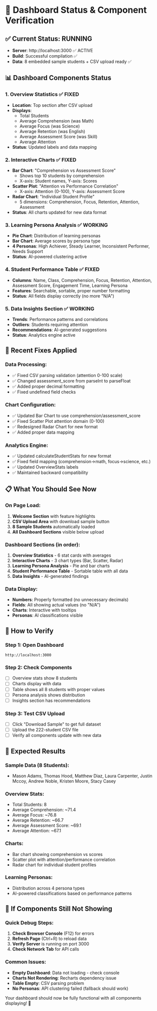 # 🎯 Dashboard Status & Component Verification

## ✅ **Current Status: RUNNING**
- **Server**: http://localhost:3000 ✅ ACTIVE
- **Build**: Successful compilation ✅
- **Data**: 8 embedded sample students + CSV upload ready ✅

## 📊 **Dashboard Components Status**

### 1. **Overview Statistics** ✅ FIXED
- **Location**: Top section after CSV upload
- **Displays**: 
  - Total Students
  - Average Comprehension (was Math)
  - Average Focus (was Science) 
  - Average Retention (was English)
  - Average Assessment Score (was Skill)
  - Average Attention
- **Status**: Updated labels and data mapping

### 2. **Interactive Charts** ✅ FIXED
- **Bar Chart**: "Comprehension vs Assessment Score"
  - Shows top 10 students by comprehension
  - X-axis: Student names, Y-axis: Scores
- **Scatter Plot**: "Attention vs Performance Correlation"
  - X-axis: Attention (0-100), Y-axis: Assessment Score
- **Radar Chart**: "Individual Student Profile"
  - 5 dimensions: Comprehension, Focus, Retention, Attention, Assessment
- **Status**: All charts updated for new data format

### 3. **Learning Persona Analysis** ✅ WORKING
- **Pie Chart**: Distribution of learning personas
- **Bar Chart**: Average scores by persona type
- **4 Personas**: High Achiever, Steady Learner, Inconsistent Performer, Needs Support
- **Status**: AI-powered clustering active

### 4. **Student Performance Table** ✅ FIXED
- **Columns**: Name, Class, Comprehension, Focus, Retention, Attention, Assessment Score, Engagement Time, Learning Persona
- **Features**: Searchable, sortable, proper number formatting
- **Status**: All fields display correctly (no more "N/A")

### 5. **Data Insights Section** ✅ WORKING
- **Trends**: Performance patterns and correlations
- **Outliers**: Students requiring attention
- **Recommendations**: AI-generated suggestions
- **Status**: Analytics engine active

## 🔧 **Recent Fixes Applied**

### Data Processing:
- ✅ Fixed CSV parsing validation (attention 0-100 scale)
- ✅ Changed assessment_score from parseInt to parseFloat
- ✅ Added proper decimal formatting
- ✅ Fixed undefined field checks

### Chart Configuration:
- ✅ Updated Bar Chart to use comprehension/assessment_score
- ✅ Fixed Scatter Plot attention domain (0-100)
- ✅ Redesigned Radar Chart for new format
- ✅ Added proper data mapping

### Analytics Engine:
- ✅ Updated calculateStudentStats for new format
- ✅ Fixed field mapping (comprehension→math, focus→science, etc.)
- ✅ Updated OverviewStats labels
- ✅ Maintained backward compatibility

## 📋 **What You Should See Now**

### On Page Load:
1. **Welcome Section** with feature highlights
2. **CSV Upload Area** with download sample button
3. **8 Sample Students** automatically loaded
4. **All Dashboard Sections** visible below upload

### Dashboard Sections (in order):
1. **Overview Statistics** - 6 stat cards with averages
2. **Interactive Charts** - 3 chart types (Bar, Scatter, Radar)
3. **Learning Persona Analysis** - Pie and bar charts
4. **Student Performance Table** - Sortable table with all data
5. **Data Insights** - AI-generated findings

### Data Display:
- **Numbers**: Properly formatted (no unnecessary decimals)
- **Fields**: All showing actual values (no "N/A")
- **Charts**: Interactive with tooltips
- **Personas**: AI classifications visible

## 🚀 **How to Verify**

### Step 1: Open Dashboard
```
http://localhost:3000
```

### Step 2: Check Components
- [ ] Overview stats show 8 students
- [ ] Charts display with data
- [ ] Table shows all 8 students with proper values
- [ ] Persona analysis shows distribution
- [ ] Insights section has recommendations

### Step 3: Test CSV Upload
- [ ] Click "Download Sample" to get full dataset
- [ ] Upload the 222-student CSV file
- [ ] Verify all components update with new data

## 🎯 **Expected Results**

### Sample Data (8 Students):
- Mason Adams, Thomas Hood, Matthew Diaz, Laura Carpenter, Justin Mccoy, Andrew Noble, Kristen Moore, Stacy Casey

### Overview Stats:
- Total Students: 8
- Average Comprehension: ~71.4
- Average Focus: ~76.8
- Average Retention: ~66.7
- Average Assessment Score: ~69.1
- Average Attention: ~67.1

### Charts:
- Bar chart showing comprehension vs scores
- Scatter plot with attention/performance correlation
- Radar chart for individual student profiles

### Learning Personas:
- Distribution across 4 persona types
- AI-powered classifications based on performance patterns

## 🔄 **If Components Still Not Showing**

### Quick Debug Steps:
1. **Check Browser Console** (F12) for errors
2. **Refresh Page** (Ctrl+R) to reload data
3. **Verify Server** is running on port 3000
4. **Check Network Tab** for API calls

### Common Issues:
- **Empty Dashboard**: Data not loading - check console
- **Charts Not Rendering**: Recharts dependency issue
- **Table Empty**: CSV parsing problem
- **No Personas**: API clustering failed (fallback should work)

Your dashboard should now be fully functional with all components displaying! 🎉
